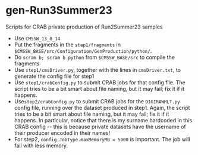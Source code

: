 # gen-Run3Summer23
Scripts for CRAB private production of Run2Summer23 samples

- Use `CMSSW_13_0_14`
- Put the fragments in the `step1/fragments` in `$CMSSW_BASE/src/Configuration/GenProduction/python/`.
- Do `scram b; scram b python` from `$CMSSW_BASE/src` to compile the fragments
- Use `step1/cmsDriver.py`, together with the lines in `cmsDriver.txt`, to generate the config file for step1
- Use `step1/crabConfig.py` to submit CRAB jobs for that config file. The script tries to be a bit smart about file naming, but it may fail; fix it if it happens.
- Use`step2/crabConfig.py` to submit CRAB jobs for the `DIGIRAWHLT.py` config file, running over the dataset produced in step1. Again, the script tries to be a bit smart about file naming, but it may fail; fix it if it happens. In particular, notice that there is my surname hardcoded in this CRAB config -- this is because private datasets have the username of their producer encoded in their names!
- For step2, `config.JobType.maxMemoryMB = 5000` is important. The job will fail with less memory.
